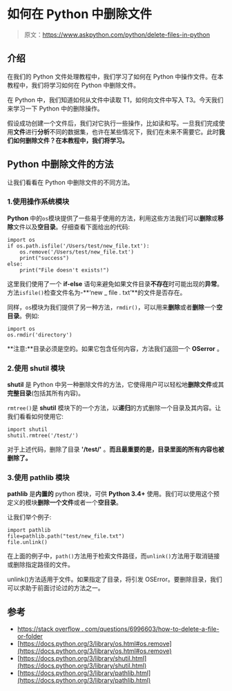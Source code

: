 # 如何在 Python 中删除文件

> 原文：<https://www.askpython.com/python/delete-files-in-python>

## 介绍

在我们的 Python 文件处理教程中，我们学习了如何在 Python 中操作文件。在本教程中，我们将学习如何在 Python 中删除文件。

在 Python 中，我们知道如何从文件中读取 T1，如何向文件中写入 T3。今天我们来学习一下 Python 中的删除操作。

假设成功创建一个文件后，我们对它执行一些操作，比如读和写。一旦我们完成使用**文件**进行**分析**不同的数据集，也许在某些情况下，我们在未来不需要它。此时**我们如何删除文件？在本教程中，我们将学习。**

## Python 中删除文件的方法

让我们看看在 Python 中删除文件的不同方法。

### 1.使用操作系统模块

**Python** 中的`os`模块提供了一些易于使用的方法，利用这些方法我们可以**删除**或**移除**文件以及**空目录**。仔细查看下面给出的代码:

```
import os
if os.path.isfile('/Users/test/new_file.txt'):
    os.remove('/Users/test/new_file.txt')
    print("success")
else:    
    print("File doesn't exists!")

```

这里我们使用了一个 **if-else** 语句来避免如果文件目录**不存在**时可能出现的**异常**。方法`isfile()`检查文件名为-**‘new _ file . txt’**的文件是否存在。

同样，`os`模块为我们提供了另一种方法，`rmdir()`，可以用来**删除**或者**删除**一个**空目录**。例如:

```
import os
os.rmdir('directory')

```

**注意:**目录必须是空的。如果它包含任何内容，方法我们返回一个 **OSerror** 。

### 2.使用 shutil 模块

**shutil** 是 Python 中另一种删除文件的方法，它使得用户可以轻松地**删除文件**或其**完整目录**(包括其所有内容)。

`rmtree()`是 **shutil** 模块下的一个方法，以**递归**的方式删除一个目录及其内容。让我们看看如何使用它:

```
import shutil
shutil.rmtree('/test/')

```

对于上述代码，删除了目录 **'/test/'** 。**而且最重要的是，目录里面的所有内容也被删除了。**

### 3.使用 pathlib 模块

**pathlib** 是**内置的** python 模块，可供 **Python 3.4+** 使用。我们可以使用这个预定义的模块**删除一个文件**或者一个**空目录**。

让我们举个例子:

```
import pathlib
file=pathlib.path("test/new_file.txt")
file.unlink()

```

在上面的例子中，`path()`方法用于检索文件路径，而`unlink()`方法用于取消链接或删除指定路径的文件。

unlink()方法适用于文件。如果指定了目录，将引发 OSError。要删除目录，我们可以求助于前面讨论过的方法之一。

## 参考

*   [https://stack overflow . com/questions/6996603/how-to-delete-a-file-or-folder](https://stackoverflow.com/questions/6996603/how-do-i-delete-a-file-or-folder-in-python)
*   [https://docs.python.org/3/library/os.html#os.remove](https://docs.python.org/3/library/os.html#os.remove)
*   [https://docs.python.org/3/library/shutil.html](https://docs.python.org/3/library/shutil.html)
*   [https://docs.python.org/3/library/pathlib.html](https://docs.python.org/3/library/pathlib.html)
